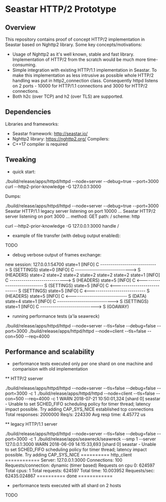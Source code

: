 # Seastar HTTP/2 Prototype
## Overview
This repository contains proof of concept HTTP/2 implementation in Seastar based on Nghttp2 library.
Some key concepts/motivations:
* Usage of Nghttp2 as it's well known, stable and fast library. Implementation of HTTP/2 from the scratch would be much more time-consuming.
* Simple integration with existing HTTP/1.1 implementation in Seastar. To make this implementation as less intrusive as possible whole HTTP/2
  handling was put in http2_connection class. Consequently httpd listens on 2 ports - 10000 for HTTP/1.1 connections and 3000 for HTTP/2 connections.
* Both h2c (over TCP) and h2 (over TLS) are supported.    
## Dependencies
Libraries and frameworks:
* Seastar framework: http://seastar.io/
* Nghttp2 library: https://nghttp2.org/
Compilers:
* C++17 compiler is required
## Tweaking
* quick start:

./build/release/apps/httpd/httpd --node=server --debug=true --port=3000
curl --http2-prior-knowledge -G 127.0.0.1:3000

Dumps:

./build/release/apps/httpd/httpd --node=server --debug=true --port=3000
Seastar HTTP/1.1 legacy server listening on port 10000 ...
Seastar HTTP/2 server listening on port 3000 ...
method: GET
path: /
scheme: http

curl --http2-prior-knowledge -G 127.0.0.1:3000
handle /

* example of file transfer (with debug output enabled):

TODO

* debug verbose output of frames exchange:

new session: 127.0.0.1:54700
state=1
[INFO] C ----------------------------> S (SETTINGS)
state=0
[INFO] C ----------------------------> S (HEADERS)
state=2
state=2
state=2
state=2
state=2
state=2
state=1
[INFO] C ----------------------------> S (HEADERS)
state=5
[INFO] C <---------------------------- S (SETTINGS)
state=5
[INFO] C <---------------------------- S (SETTINGS)
state=5
[INFO] C <---------------------------- S (HEADERS)
state=5
[INFO] C <---------------------------- S (DATA)
state=4
state=1
[INFO] C ----------------------------> S (SETTINGS)
state=1
[INFO] C ----------------------------> S (GOAWAY)

* running performance tests (a'la seawreck)

./build/release/apps/httpd/httpd --node=server --tls=false --debug=false --port=3000
./build/release/apps/httpd/httpd --node=client --tls=false --con=500 --req=4000

## Performance and scalability

* performance tests executed only per one shard on one machine and comparision with old implementation 

** HTTP/2 sserver

./build/release/apps/httpd/httpd --node=server --tls=false --debug=false --port=3000 -c 1
./build/release/apps/httpd/httpd --node=client --tls=false --con=500 --req=4000 -c 1
WARN  2018-07-21 10:50:01,324 [shard 0] seastar - Unable to set SCHED_FIFO scheduling policy for timer thread; latency impact possible. Try adding CAP_SYS_NICE
established tcp connections
Total responses: 2000000
Req/s: 224330
Avg resp time: 4.45772 us

** legacy HTTP/1.1 server

./build/release/apps/httpd/httpd --node=server --tls=false --debug=false --port=3000 -c 1
./build/release/apps/seawreck/seawreck --smp 1 --server 127.0.0.1:3000
WARN  2018-06-09 14:15:33,693 [shard 0] seastar - Unable to set SCHED_FIFO scheduling policy for timer thread; latency impact possible. Try adding CAP_SYS_NICE
========== http_client ============
Server: 127.0.0.1:3000
Connections: 100
Requests/connection: dynamic (timer based)
Requests on cpu  0: 624597
Total cpus: 1
Total requests: 624597
Total time: 10.003952
Requests/sec: 62435.024867
==========     done     ============

* performance tests executed with all shard on 2 hosts

TODO
